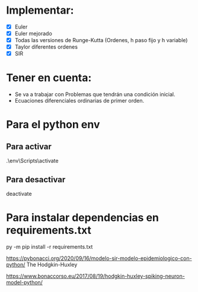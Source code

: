 # Implementar:
- [x] Euler
- [x] Euler mejorado
- [x] Todas las versiones de Runge-Kutta (Ordenes, h paso fijo y h variable)
- [x] Taylor diferentes ordenes
- [x] SIR

# Tener en cuenta:
- Se va a trabajar con Problemas que tendrán una condición inicial.
- Ecuaciones diferenciales ordinarias de primer orden.

# Para el python env

## Para activar

.\env\Scripts\activate

## Para desactivar
deactivate

# Para instalar dependencias en requirements.txt
py -m pip install -r requirements.txt


https://pybonacci.org/2020/09/16/modelo-sir-modelo-epidemiologico-con-python/
The Hodgkin-Huxley

https://www.bonaccorso.eu/2017/08/19/hodgkin-huxley-spiking-neuron-model-python/